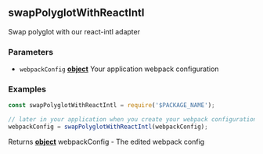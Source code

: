 <!-- Generated by documentation.js. Update this documentation by updating the source code. -->

## swapPolyglotWithReactIntl

Swap polyglot with our react-intl adapter

### Parameters

-   `webpackConfig` **[object][1]** Your application webpack configuration

### Examples

```javascript
const swapPolyglotWithReactIntl = require('$PACKAGE_NAME');

// later in your application when you create your webpack configuration
webpackConfig = swapPolyglotWithReactIntl(webpackConfig);
```

Returns **[object][1]** webpackConfig - The edited webpack config

[1]: https://developer.mozilla.org/docs/Web/JavaScript/Reference/Global_Objects/Object
